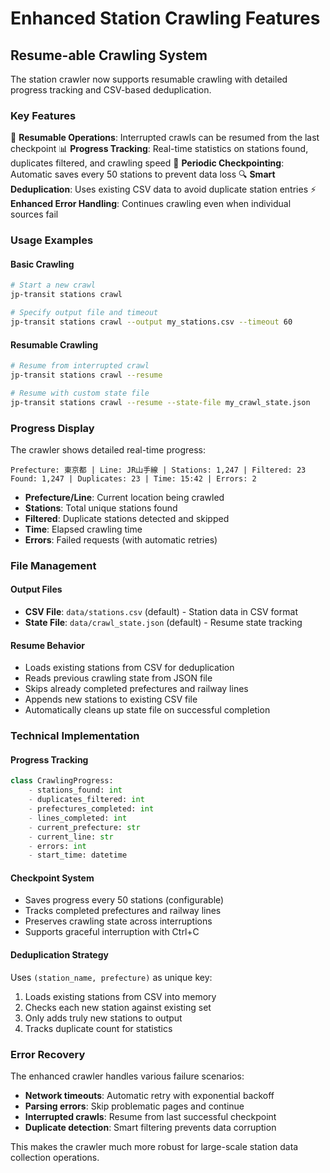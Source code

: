 # Enhanced Station Crawling Features

## Resume-able Crawling System

The station crawler now supports resumable crawling with detailed progress tracking and CSV-based deduplication.

### Key Features

🔄 **Resumable Operations**: Interrupted crawls can be resumed from the last checkpoint
📊 **Progress Tracking**: Real-time statistics on stations found, duplicates filtered, and crawling speed
💾 **Periodic Checkpointing**: Automatic saves every 50 stations to prevent data loss
🔍 **Smart Deduplication**: Uses existing CSV data to avoid duplicate station entries
⚡ **Enhanced Error Handling**: Continues crawling even when individual sources fail

### Usage Examples

#### Basic Crawling
```bash
# Start a new crawl
jp-transit stations crawl

# Specify output file and timeout
jp-transit stations crawl --output my_stations.csv --timeout 60
```

#### Resumable Crawling
```bash
# Resume from interrupted crawl
jp-transit stations crawl --resume

# Resume with custom state file
jp-transit stations crawl --resume --state-file my_crawl_state.json
```

### Progress Display

The crawler shows detailed real-time progress:

```
Prefecture: 東京都 | Line: JR山手線 | Stations: 1,247 | Filtered: 23
Found: 1,247 | Duplicates: 23 | Time: 15:42 | Errors: 2
```

- **Prefecture/Line**: Current location being crawled
- **Stations**: Total unique stations found
- **Filtered**: Duplicate stations detected and skipped
- **Time**: Elapsed crawling time
- **Errors**: Failed requests (with automatic retries)

### File Management

#### Output Files
- **CSV File**: `data/stations.csv` (default) - Station data in CSV format
- **State File**: `data/crawl_state.json` (default) - Resume state tracking

#### Resume Behavior
- Loads existing stations from CSV for deduplication
- Reads previous crawling state from JSON file
- Skips already completed prefectures and railway lines
- Appends new stations to existing CSV file
- Automatically cleans up state file on successful completion

### Technical Implementation

#### Progress Tracking
```python
class CrawlingProgress:
    - stations_found: int
    - duplicates_filtered: int  
    - prefectures_completed: int
    - lines_completed: int
    - current_prefecture: str
    - current_line: str
    - errors: int
    - start_time: datetime
```

#### Checkpoint System
- Saves progress every 50 stations (configurable)
- Tracks completed prefectures and railway lines
- Preserves crawling state across interruptions
- Supports graceful interruption with Ctrl+C

#### Deduplication Strategy
Uses `(station_name, prefecture)` as unique key:
1. Loads existing stations from CSV into memory
2. Checks each new station against existing set
3. Only adds truly new stations to output
4. Tracks duplicate count for statistics

### Error Recovery

The enhanced crawler handles various failure scenarios:

- **Network timeouts**: Automatic retry with exponential backoff
- **Parsing errors**: Skip problematic pages and continue  
- **Interrupted crawls**: Resume from last successful checkpoint
- **Duplicate detection**: Smart filtering prevents data corruption

This makes the crawler much more robust for large-scale station data collection operations.